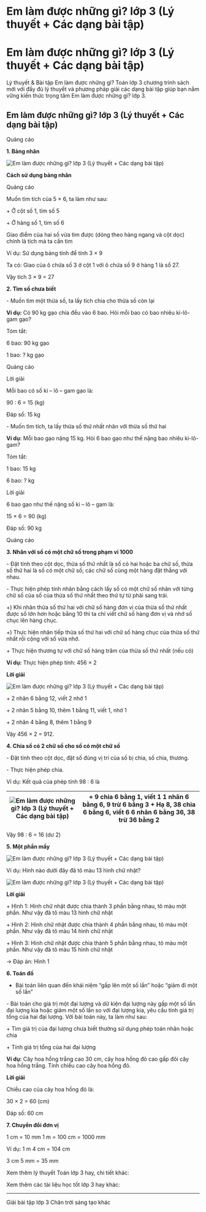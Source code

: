 # Em làm được những gì? lớp 3 (Lý thuyết + Các dạng bài tập)

# Em làm được những gì? lớp 3 (Lý thuyết + Các dạng bài tập)

Lý thuyết & Bài tập Em làm được những gì? Toán lớp 3 chương trình sách mới với đầy đủ lý thuyết và phương pháp giải các dạng bài tập giúp bạn nắm vững kiến thức trọng tâm Em làm được những gì? lớp 3.

## Em làm được những gì? lớp 3 (Lý thuyết + Các dạng bài tập)

Quảng cáo

**1\. Bảng nhân**

![Em làm được những gì? lớp 3 \(Lý thuyết + Các dạng bài tập\)](https://vietjack.com/toan-3-ct/images/ly-thuyet-em-lam-duoc-nhung-gi-chuong-2-2.PNG)

**Cách sử dụng bảng nhân**

Quảng cáo

Muốn tìm tích của 5 × 6, ta làm như sau:

\+ Ở cột số 1, tìm số 5

\+ Ở hàng số 1, tìm số 6

Giao điểm của hai số vừa tìm được (dóng theo hàng ngang và cột dọc) chính là tích mà ta cần tìm

Ví dụ: Sử dụng bảng tính để tính 3 × 9

Ta có: Giao của ô chứa số 3 ở cột 1 với ô chứa số 9 ở hàng 1 là số 27. 

Vậy tích 3 × 9 = 27

**2\. Tìm số chưa biết**

\- Muốn tìm một thừa số, ta lấy tích chia cho thừa số còn lại

**Ví dụ:** Có 90 kg gạo chia đều vào 6 bao. Hỏi mỗi bao có bao nhiêu ki-lô-gam gạo?

Tóm tắt:

6 bao: 90 kg gạo

1 bao: ? kg gạo

Quảng cáo

Lời giải

Mỗi bao có số ki – lô – gam gạo là:

90 : 6 = 15 (kg)

Đáp số: 15 kg

\- Muốn tìm tích, ta lấy thừa số thứ nhất nhân với thừa số thứ hai

**Ví dụ:** Mỗi bao gạo nặng 15 kg. Hỏi 6 bao gạo như thế nặng bao nhiêu ki-lô-gam?

Tóm tắt:

1 bao: 15 kg

6 bao: ? kg

Lời giải

6 bao gạo như thế nặng số ki – lô – gam là:

15 × 6 = 90 (kg)

Đáp số: 90 kg

Quảng cáo

**3\. Nhân với số có một chữ số trong phạm vi 1000**

\- Đặt tính theo cột dọc, thừa số thứ nhất là số có hai hoặc ba chữ số, thừa số thứ hai là số có một chữ số; các chữ số cùng một hàng đặt thẳng với nhau.

\- Thực hiện phép tính nhân bằng cách lấy số có một chữ số nhân với từng chữ số của số của thừa số thứ nhất theo thứ tự từ phải sang trái.

+) Khi nhân thừa số thứ hai với chữ số hàng đơn vị của thừa số thứ nhất được số lớn hơn hoặc bằng 10 thì ta chỉ viết chữ số hàng đơn vị và nhớ số chục lên hàng chục.

+) Thực hiện nhân tiếp thừa số thứ hai với chữ số hàng chục của thừa số thứ nhất rồi cộng với số vừa nhớ. 

\+ Thực hiện thương tự với chữ số hàng trăm của thừa số thứ nhất (nếu có)

**Ví dụ:** Thực hiện phép tính: 456 × 2

**Lời giải**

![Em làm được những gì? lớp 3 \(Lý thuyết + Các dạng bài tập\)](https://vietjack.com/toan-3-ct/images/ly-thuyet-em-lam-duoc-nhung-gi-chuong-2-2-1.PNG)

\+ 2 nhân 6 bằng 12, viết 2 nhớ 1

\+ 2 nhân 5 bằng 10, thêm 1 bằng 11, viết 1, nhớ 1

\+ 2 nhân 4 bằng 8, thêm 1 bằng 9

Vậy 456 × 2 = 912.

**4\. Chia số có 2 chữ số cho số có một chữ số**

\- Đặt tính theo cột dọc, đặt số đúng vị trí của số bị chia, số chia, thương.

\- Thực hiện phép chia.

Ví dụ: Kết quả của phép tính 98 : 6 là

![Em làm được những gì? lớp 3 \(Lý thuyết + Các dạng bài tập\)](https://vietjack.com/toan-3-ct/images/ly-thuyet-em-lam-duoc-nhung-gi-chuong-2-2-2.PNG) |  \+ 9 chia 6 bằng 1, viết 1 1 nhân 6 bằng 6, 9 trừ 6 bằng 3 \+ Hạ 8, 38 chia 6 bằng 6, viết 6 6 nhân 6 bằng 36, 38 trừ 36 bằng 2  
---|---  
  
Vậy 98 : 6 = 16 (dư 2)

**5\. Một phần mấy**

![Em làm được những gì? lớp 3 \(Lý thuyết + Các dạng bài tập\)](https://vietjack.com/toan-3-ct/images/ly-thuyet-em-lam-duoc-nhung-gi-chuong-2-2-3.PNG)

Ví dụ: Hình nào dưới đây đã tô màu 13 hình chữ nhật?

![Em làm được những gì? lớp 3 \(Lý thuyết + Các dạng bài tập\)](https://vietjack.com/toan-3-ct/images/ly-thuyet-em-lam-duoc-nhung-gi-chuong-2-2-4.PNG)

**Lời giải**

\+ Hình 1: Hình chữ nhật được chia thành 3 phần bằng nhau, tô màu một phần. Như vậy đã tô màu 13 hình chữ nhật

\+ Hình 2: Hình chữ nhật được chia thành 4 phần bằng nhau, tô màu một phần. Như vậy đã tô màu 14 hình chữ nhật

\+ Hình 3: Hình chữ nhật được chia thành 5 phần bằng nhau, tô màu một phần. Như vậy đã tô màu 15 hình chữ nhật

→ Đáp án: Hình 1

**6\. Toán đố**

* Bài toán liên quan đến khái niệm “gấp lên một số lần” hoặc “giảm đi một số lần”

\- Bài toán cho giá trị một đại lượng và dữ kiện đại lượng này gấp một số lần đại lượng kia hoặc giảm một số lần so với đại lượng kia, yêu cầu tính giá trị tổng của hai đại lượng. Với bài toán này, ta làm như sau:

\+ Tìm giá trị của đại lượng chưa biết thường sử dụng phép toán nhân hoặc chia

\+ Tính giá trị tổng của hai đại lượng

**Ví dụ:** Cây hoa hồng trắng cao 30 cm, cây hoa hồng đỏ cao gấp đôi cây hoa hồng trắng. Tính chiều cao cây hoa hồng đỏ.

**Lời giải**

Chiều cao của cây hoa hồng đỏ là:

30 × 2 = 60 (cm)

Đáp số: 60 cm

**7\. Chuyển đổi đơn vị**

1 cm = 10 mm 1 m = 100 cm = 1000 mm

Ví dụ: 1 m 4 cm = 104 cm

3 cm 5 mm = 35 mm

Xem thêm lý thuyết Toán lớp 3 hay, chi tiết khác:

Xem thêm các tài liệu học tốt lớp 3 hay khác:

* * *

Giải bài tập lớp 3 Chân trời sáng tạo khác
